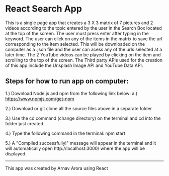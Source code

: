 # React Search App

This is a single page app that creates a 3 X 3 matrix of 7 pictures 
and 2 videos according to the topic entered by the user in the Search Box 
located at the top of the screen. The user must press enter after 
typing in the keyword. The user can click on any of the items 
in the matrix to save the url corresponding to the item selected. This will 
be downloaded on the computer as a .json file and the user can acess any of 
the urls selected at a later time. The 2 YouTube videos can be played by 
clicking on the item and scrolling to the top of the screen. The Third party 
APIs used for the creation of this app include the Unsplash Image API and 
YouTube Data API. 

## Steps for how to run app on computer:

1.) Download Node.js and npm from the following link below:
    a.) https://www.npmjs.com/get-npm

2.) Download or git clone all the source files above in a separate folder

3.) Use the cd command (change directory) on the terminal and cd into the
    folder just created.

4.) Type the following command in the terminal: npm start

5.) A "Compiled successfully!" message will appear in the terminal
     and it will automatically open http://localhost:3000/ where the 
     app will be displayed.

-------------
This app was created by Arnav Arora using React
